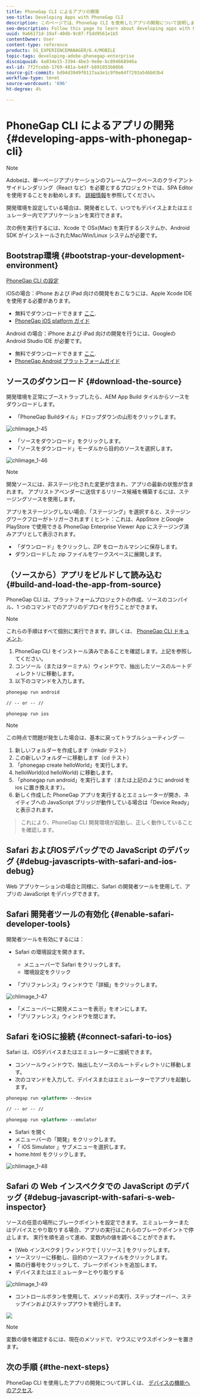 ```yaml
---
title: PhoneGap CLI によるアプリの開発
seo-title: Developing Apps with PhoneGap CLI
description: このページでは、PhoneGap CLI を使用したアプリの開発について説明します。
seo-description: Follow this page to learn about developing apps with PhoneGap CLI.
uuid: 9a66171d-19af-40db-9c07-f5dd9561e1b5
contentOwner: User
content-type: reference
products: SG_EXPERIENCEMANAGER/6.4/MOBILE
topic-tags: developing-adobe-phonegap-enterprise
discoiquuid: 4a034e15-3394-4be3-9e8e-bc894668946a
exl-id: 7f2fcebb-1769-481a-b4df-b891053b08b6
source-git-commit: bd94d3949f0117aa3e1c9f0e84f7293a5d6b03b4
workflow-type: tm+mt
source-wordcount: '696'
ht-degree: 4%

---
```


# PhoneGap CLI によるアプリの開発{#developing-apps-with-phonegap-cli}

>[!NOTE]
>
>Adobeは、単一ページアプリケーションのフレームワークベースのクライアントサイドレンダリング（React など）を必要とするプロジェクトでは、SPA Editor を使用することをお勧めします。 [詳細情報](/help/sites-developing/spa-overview.md)を参照してください。

開発環境を設定している場合は、開発者として、いつでもデバイス上またはエミュレーター内でアプリケーションを実行できます。

次の例を実行するには、Xcode で OSx(Mac) を実行するシステムか、Android SDK がインストールされたMac/Win/Linux システムが必要です。

## Bootstrap環境 {#bootstrap-your-development-environment}

[PhoneGap CLI の設定](https://docs.phonegap.com/en/4.0.0/guide_cli_index.md.html#The%20Command-Line%20Interface)

iOSの場合：iPhone および iPad 向けの開発をおこなうには、Apple Xcode IDE を使用する必要があります。

* 無料でダウンロードできます [ここ](https://developer.apple.com/xcode/downloads/).
* [PhoneGap iOS platform ガイド](https://docs.phonegap.com/en/4.0.0/guide_platforms_ios_index.md.html#iOS%20Platform%20Guide)

Android の場合：iPhone および iPad 向けの開発を行うには、Googleの Android Studio IDE が必要です。

* 無料でダウンロードできます [ここ](https://developer.android.com/sdk/index.html).
* [PhoneGap Android プラットフォームガイド](https://docs.phonegap.com/en/4.0.0/guide_platforms_android_index.md.html#Android%20Platform%20Guide)

## ソースのダウンロード {#download-the-source}

開発環境を正常にブーストラップしたら、AEM App Build タイルからソースをダウンロードします。

* 「PhoneGap Buildタイル」ドロップダウンの山形をクリックします。

![chlimage_1-45](assets/chlimage_1-45.png)

* 「ソースをダウンロード」をクリックします。
* 「ソースをダウンロード」モーダルから目的のソースを選択します。

![chlimage_1-46](assets/chlimage_1-46.png)

>[!NOTE]
>
>開発ソースには、非ステージ化された変更が含まれ、アプリの最新の状態が含まれます。 アプリストアベンダーに送信するリリース候補を構築するには、ステージングソースを使用します。
>
>アプリをステージングしない場合、「ステージング」を選択すると、ステージングワークフローがトリガーされます ( ヒント：これは、AppStore とGoogle PlayStore で使用できる PhoneGap Enterprise Viewer App にステージング済みアプリとして表示されます。

* 「ダウンロード」をクリックし、ZIP をローカルマシンに保存します。
* ダウンロードした zip ファイルをワークスペースに展開します。

## （ソースから）アプリをビルドして読み込む {#build-and-load-the-app-from-source}

PhoneGap CLI は、プラットフォームプロジェクトの作成、ソースのコンパイル、1 つのコマンドでのアプリのデプロイを行うことができます。

>[!NOTE]
>
>これらの手順はすべて個別に実行できます。詳しくは、 [PhoneGap CLI ドキュメント](https://phonegap.com/blog/2014/11/13/phonegap-cli-3-6-3/).

1. PhoneGap CLI をインストール済みであることを確認します。上記を参照してください。
1. コンソール（またはターミナル）ウィンドウで、抽出したソースのルートディレクトリに移動します。
1. 以下のコマンドを入力します。

```xml
phonegap run android

// -- or -- //

phonegap run ios
```

>[!NOTE]
>
>この時点で問題が発生した場合は、基本に戻ってトラブルシューティング —
>
>1. 新しいフォルダーを作成します（mkdir テスト）
>1. この新しいフォルダーに移動します（cd テスト）
>1. 「phonegap create helloWorld」を実行します。
>1. helloWorld(cd helloWorld) に移動します。
>1. 「phonegap run android」を実行します（または上記のように android を ios に置き換えます）。
>1. 新しく作成した PhoneGap アプリを実行するとエミュレーターが開き、ネイティブへの JavaScript ブリッジが動作している場合は「Device Ready」と表示されます。

>
>これにより、PhoneGap CLI 開発環境が起動し、正しく動作していることを確認します。

## Safari およびIOSデバッグでの JavaScript のデバッグ {#debug-javascripts-with-safari-and-ios-debug}

Web アプリケーションの場合と同様に、Safari の開発者ツールを使用して、アプリの JavaScript をデバッグできます。

## Safari 開発者ツールの有効化 {#enable-safari-developer-tools}

開発者ツールを有効にするには：

* Safari の環境設定を開きます。

   * メニューバーで Safari をクリックします。
   * 環境設定をクリック

* 「プリファレンス」ウィンドウで「詳細」をクリックします。

![chlimage_1-47](assets/chlimage_1-47.png)

* 「メニューバーに開発メニューを表示」をオンにします。
* 「プリファレンス」ウィンドウを閉じます。

## Safari をiOSに接続 {#connect-safari-to-ios}

Safari は、iOSデバイスまたはエミュレーターに接続できます。

* コンソールウィンドウで、抽出したソースのルートディレクトリに移動します。
* 次のコマンドを入力して、デバイスまたはエミュレーターでアプリを起動します。

```xml
phonegap run <platform> --device

// -- or -- //

phonegap run <platform> --emulator
```

* Safari を開く
* メニューバーの「開発」をクリックします。
* 「 iOS Simulator 」サブメニューを選択します。
* home.html をクリックします。

![chlimage_1-48](assets/chlimage_1-48.png)

## Safari の Web インスペクタでの JavaScript のデバッグ {#debug-javascript-with-safari-s-web-inspector}

ソースの任意の場所にブレークポイントを設定できます。 エミュレーターまたはデバイスとやり取りする場合、アプリの実行はこれらのブレークポイントで停止します。 実行を順を追って進め、変数内の値を調べることができます。

* [Web インスペクタ ] ウィンドウで [ リソース ] をクリックします。
* ソースツリーに移動し、目的のソースファイルをクリックします。
* 隣の行番号をクリックして、ブレークポイントを追加します。
* デバイスまたはエミュレーターとやり取りする

![chlimage_1-49](assets/chlimage_1-49.png)

* コントロールボタンを使用して、メソッドの実行、ステップオーバー、ステップインおよびステップアウトを続行します。

![](do-not-localize/chlimage_1-4.png)

>[!NOTE]
>
>変数の値を確認するには、現在のメソッドで、マウスにマウスポインターを置きます。

## 次の手順 {#the-next-steps}

PhoneGap CLI を使用したアプリの開発について詳しくは、 [デバイスの機能へのアクセス](/help/mobile/phonegap-access-device-features.md).
